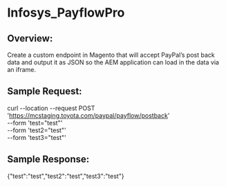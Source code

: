 # Infosys_PayflowPro

## Overview:

Create a custom endpoint in Magento that will accept PayPal’s post back data and output it as JSON so the AEM application can load in the data via an iframe.

## Sample Request:

curl --location --request POST 'https://mcstaging.toyota.com/paypal/payflow/postback' \
--form 'test="test"' \
--form 'test2="test"' \
--form 'test3="test"'

## Sample Response:

{"test":"test","test2":"test","test3":"test"}